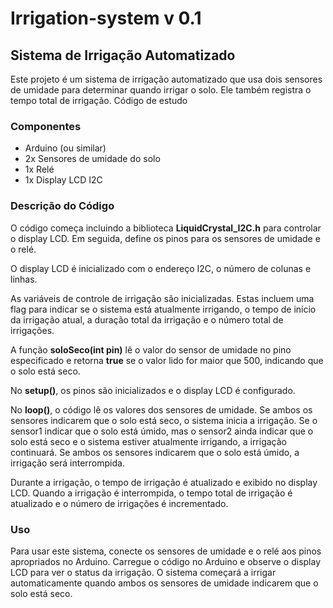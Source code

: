 # Irrigation-system v 0.1
## Sistema de Irrigação Automatizado
Este projeto é um sistema de irrigação automatizado que usa dois sensores de umidade para determinar quando irrigar o solo. Ele também registra o tempo total de irrigação.
Código de estudo

### Componentes
* Arduino (ou similar)
* 2x Sensores de umidade do solo
* 1x Relé
* 1x Display LCD I2C
  
### Descrição do Código
O código começa incluindo a biblioteca **LiquidCrystal_I2C.h** para controlar o display LCD. Em seguida, define os pinos para os sensores de umidade e o relé.

O display LCD é inicializado com o endereço I2C, o número de colunas e linhas.

As variáveis de controle de irrigação são inicializadas. Estas incluem uma flag para indicar se o sistema está atualmente irrigando, o tempo de início da irrigação atual, a duração total da irrigação e o número total de irrigações.

A função **soloSeco(int pin)** lê o valor do sensor de umidade no pino especificado e retorna **true** se o valor lido for maior que 500, indicando que o solo está seco.

No **setup()**, os pinos são inicializados e o display LCD é configurado.

No **loop()**, o código lê os valores dos sensores de umidade. Se ambos os sensores indicarem que o solo está seco, o sistema inicia a irrigação. Se o sensor1 indicar que o solo está úmido, mas o sensor2 ainda indicar que o solo está seco e o sistema estiver atualmente irrigando, a irrigação continuará. Se ambos os sensores indicarem que o solo está úmido, a irrigação será interrompida.

Durante a irrigação, o tempo de irrigação é atualizado e exibido no display LCD. Quando a irrigação é interrompida, o tempo total de irrigação é atualizado e o número de irrigações é incrementado.

### Uso
Para usar este sistema, conecte os sensores de umidade e o relé aos pinos apropriados no Arduino. Carregue o código no Arduino e observe o display LCD para ver o status da irrigação. O sistema começará a irrigar automaticamente quando ambos os sensores de umidade indicarem que o solo está seco.
